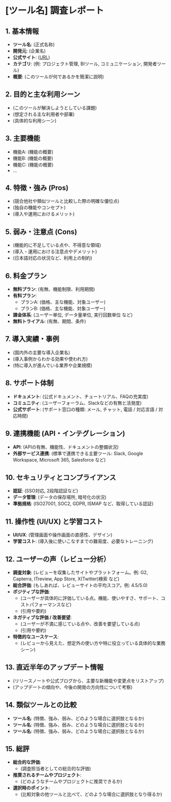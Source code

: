 # **[ツール名] 調査レポート**

## **1. 基本情報**

* **ツール名**: (正式名称)
* **開発元**: (企業名)
* **公式サイト**: ([URL](URL))
* **カテゴリ**: (例: プロジェクト管理, BIツール, コミュニケーション, 開発者ツール)
* **概要**: (このツールが何であるかを簡潔に説明)

## **2. 目的と主な利用シーン**

* (このツールが解決しようとしている課題)
* (想定される主な利用者や部署)
* (具体的な利用シーン)

## **3. 主要機能**

* 機能A: (機能の概要)
* 機能B: (機能の概要)
* 機能C: (機能の概要)
* ...

## **4. 特徴・強み (Pros)**

* (競合他社や類似ツールと比較した際の明確な優位点)
* (独自の機能やコンセプト)
* (導入や運用におけるメリット)

## **5. 弱み・注意点 (Cons)**

* (機能的に不足している点や、不得意な領域)
* (導入・運用における注意点やデメリット)
* (日本語対応の状況など、利用上の制約)

## **6. 料金プラン**

* **無料プラン**: (有無、機能制限、利用期間)
* **有料プラン**:
  * プランA: (価格、主な機能、対象ユーザー)
  * プランB: (価格、主な機能、対象ユーザー)
* **課金体系**: (ユーザー単位, データ量単位, 実行回数単位 など)
* **無料トライアル**: (有無、期間、条件)

## **7. 導入実績・事例**

* (国内外の主要な導入企業名)
* (導入事例からわかる効果や使われ方)
* (特に導入が進んでいる業界や企業規模)

## **8. サポート体制**

* **ドキュメント**: (公式ドキュメント、チュートリアル、FAQの充実度)
* **コミュニティ**: (ユーザーフォーラム、Slackなどの有無と活発度)
* **公式サポート**: (サポート窓口の種類: メール, チャット, 電話 / 対応言語 / 対応時間)

## **9. 連携機能 (API・インテグレーション)**

* **API**: (APIの有無、機能性、ドキュメントの整備状況)
* **外部サービス連携**: (標準で連携できる主要ツール: Slack, Google Workspace, Microsoft 365, Salesforce など)

## **10. セキュリティとコンプライアンス**

* **認証**: (SSO対応, 2段階認証など)
* **データ管理**: (データの保存場所, 暗号化の状況)
* **準拠規格**: (ISO27001, SOC2, GDPR, ISMAP など、取得している認証)

## **11. 操作性 (UI/UX) と学習コスト**

* **UI/UX**: (管理画面や操作画面の直感性、デザイン)
* **学習コスト**: (導入後に使いこなすまでの難易度、必要なトレーニング)

## **12. ユーザーの声（レビュー分析）**

* **調査対象**: (レビューを収集したサイトやプラットフォーム。例: G2, Capterra, ITreview, App Store, X(Twitter)検索 など)
* **総合評価**: (もしあれば、レビューサイトの平均スコア。例: 4.5/5.0)
* **ポジティブな評価**:
  * (ユーザーが具体的に評価している点。機能、使いやすさ、サポート、コストパフォーマンスなど)
  * (引用や要約)
* **ネガティブな評価 / 改善要望**:
  * (ユーザーが不満に感じている点や、改善を要望している点)
  * (引用や要約)
* **特徴的なユースケース**:
  * (レビューから見えた、想定外の使い方や特に役立っている具体的な業務シーン)

## **13. 直近半年のアップデート情報**

* (リリースノートや公式ブログから、主要な新機能や変更点をリストアップ)
* (アップデートの傾向や、今後の開発の方向性について考察)

## **14. 類似ツールとの比較**

* **ツール名**: (特徴、強み、弱み、どのような場合に選択肢となるか)
* **ツール名**: (特徴、強み、弱み、どのような場合に選択肢となるか)
* **ツール名**: (特徴、強み、弱み、どのような場合に選択肢となるか)

## **15. 総評**

* **総合的な評価**:
  * (調査担当者としての総合的な評価)
* **推奨されるチームやプロジェクト**:
  * (どのようなチームやプロジェクトに推奨できるか)
* **選択時のポイント**:
  * (比較対象の他ツールと比べて、どのような場合に選択肢となり得るか)
